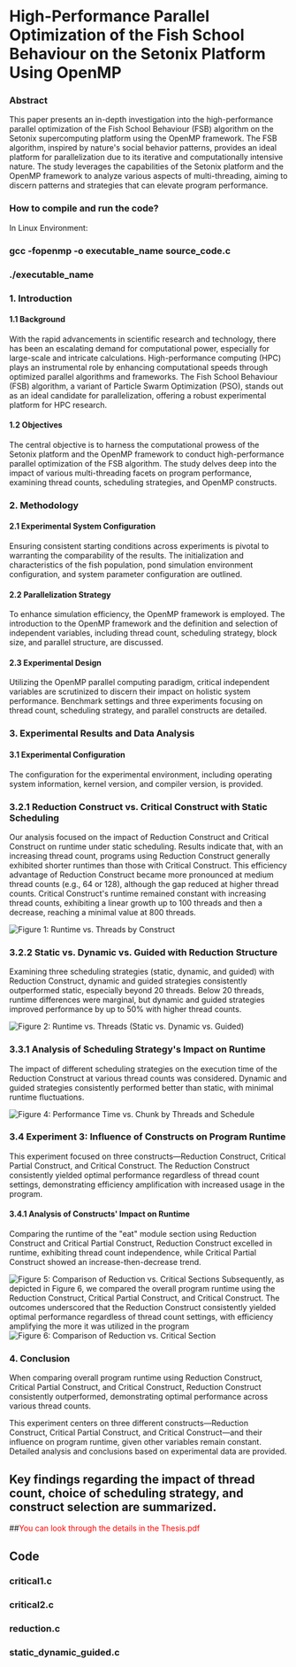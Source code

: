 
# High-Performance Parallel Optimization of the Fish School Behaviour on the Setonix Platform Using OpenMP

### Abstract

This paper presents an in-depth investigation into the high-performance parallel optimization of the Fish School Behaviour (FSB) algorithm on the Setonix supercomputing platform using the OpenMP framework. The FSB algorithm, inspired by nature's social behavior patterns, provides an ideal platform for parallelization due to its iterative and computationally intensive nature. The study leverages the capabilities of the Setonix platform and the OpenMP framework to analyze various aspects of multi-threading, aiming to discern patterns and strategies that can elevate program performance.

### How to compile and run the code?
In Linux Environment:

### gcc -fopenmp -o executable_name source_code.c

### ./executable_name

### 1. Introduction

#### 1.1 Background

With the rapid advancements in scientific research and technology, there has been an escalating demand for computational power, especially for large-scale and intricate calculations. High-performance computing (HPC) plays an instrumental role by enhancing computational speeds through optimized parallel algorithms and frameworks. The Fish School Behaviour (FSB) algorithm, a variant of Particle Swarm Optimization (PSO), stands out as an ideal candidate for parallelization, offering a robust experimental platform for HPC research.

#### 1.2 Objectives

The central objective is to harness the computational prowess of the Setonix platform and the OpenMP framework to conduct high-performance parallel optimization of the FSB algorithm. The study delves deep into the impact of various multi-threading facets on program performance, examining thread counts, scheduling strategies, and OpenMP constructs.

### 2. Methodology

#### 2.1 Experimental System Configuration

Ensuring consistent starting conditions across experiments is pivotal to warranting the comparability of the results. The initialization and characteristics of the fish population, pond simulation environment configuration, and system parameter configuration are outlined.

#### 2.2 Parallelization Strategy

To enhance simulation efficiency, the OpenMP framework is employed. The introduction to the OpenMP framework and the definition and selection of independent variables, including thread count, scheduling strategy, block size, and parallel structure, are discussed.

#### 2.3 Experimental Design

Utilizing the OpenMP parallel computing paradigm, critical independent variables are scrutinized to discern their impact on holistic system performance. Benchmark settings and three experiments focusing on thread count, scheduling strategy, and parallel constructs are detailed.

### 3. Experimental Results and Data Analysis

#### 3.1 Experimental Configuration

The configuration for the experimental environment, including operating system information, kernel version, and compiler version, is provided.

### 3.2.1 Reduction Construct vs. Critical Construct with Static Scheduling

Our analysis focused on the impact of Reduction Construct and Critical Construct on runtime under static scheduling. Results indicate that, with an increasing thread count, programs using Reduction Construct generally exhibited shorter runtimes than those with Critical Construct. This efficiency advantage of Reduction Construct became more pronounced at medium thread counts (e.g., 64 or 128), although the gap reduced at higher thread counts. Critical Construct's runtime remained constant with increasing thread counts, exhibiting a linear growth up to 100 threads and then a decrease, reaching a minimal value at 800 threads.

![Figure 1: Runtime vs. Threads by Construct](images/Fig1.png)

### 3.2.2 Static vs. Dynamic vs. Guided with Reduction Structure

Examining three scheduling strategies (static, dynamic, and guided) with Reduction Construct, dynamic and guided strategies consistently outperformed static, especially beyond 20 threads. Below 20 threads, runtime differences were marginal, but dynamic and guided strategies improved performance by up to 50% with higher thread counts.

![Figure 2: Runtime vs. Threads (Static vs. Dynamic vs. Guided)](images/Fig2_3.png)


### 3.3.1 Analysis of Scheduling Strategy's Impact on Runtime

The impact of different scheduling strategies on the execution time of the Reduction Construct at various thread counts was considered. Dynamic and guided strategies consistently performed better than static, with minimal runtime fluctuations.

![Figure 4: Performance Time vs. Chunk by Threads and Schedule](images/Fig4.png)

### 3.4 Experiment 3: Influence of Constructs on Program Runtime

This experiment focused on three constructs—Reduction Construct, Critical Partial Construct, and Critical Construct. The Reduction Construct consistently yielded optimal performance regardless of thread count settings, demonstrating efficiency amplification with increased usage in the program.

#### 3.4.1 Analysis of Constructs' Impact on Runtime

Comparing the runtime of the "eat" module section using Reduction Construct and Critical Partial Construct, Reduction Construct excelled in runtime, exhibiting thread count independence, while Critical Partial Construct showed an increase-then-decrease trend.

![Figure 5: Comparison of Reduction vs. Critical Sections](images/Fig5.png)
Subsequently, as depicted in Figure 6, we compared the overall program runtime using the Reduction 
Construct, Critical Partial Construct, and Critical Construct. The outcomes underscored that the 
Reduction Construct consistently yielded optimal performance regardless of thread count settings, with 
efficiency amplifying the more it was utilized in the  program
![Figure 6: Comparison of Reduction vs. Critical Section](images/Fig6.png)


### 4. Conclusion
When comparing overall program runtime using Reduction Construct, Critical Partial Construct, and Critical Construct, Reduction Construct consistently outperformed, demonstrating optimal performance across various thread counts.

This experiment centers on three different constructs—Reduction Construct, Critical Partial Construct, and Critical Construct—and their influence on program runtime, given other variables remain constant. Detailed analysis and conclusions based on experimental data are provided.

## Key findings regarding the impact of thread count, choice of scheduling strategy, and construct selection are summarized.  
##<span style="color:red;">You can look through the details in the Thesis.pdf</span>



## Code

### critical1.c

### critical2.c

### reduction.c

### static_dynamic_guided.c



